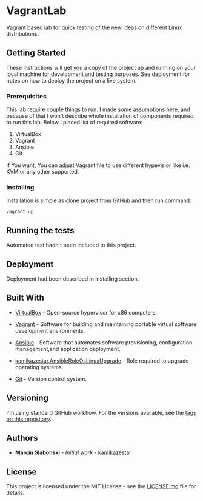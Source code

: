 # VagrantLab

Vagrant based lab for quick testing of the new ideas on different Linux
distributions.

## Getting Started

These instructions will get you a copy of the project up and running on your
local machine for development and testing purposes. See deployment for notes on
how to deploy the project on a live system.

### Prerequisites

This lab require couple things to run. I made some assumptions here, and because
of that I won't describe whole installation of components required to run this
lab. Below I placed list of required software:

1. VirtualBox
2. Vagrant
3. Ansible
4. Git

If You want, You can adjust Vagrant file to use different hypevisior like i.e.
KVM or any other supported.

### Installing

Installation is simple as clone project from GitHub and then run command:

```
vagrant up
```

## Running the tests

Automated test hadn't been included to this project.

## Deployment

Deployment had been described in installing section.

## Built With

* [VirtualBox](https://www.virtualbox.org/) - Open-source hypervisor for x86 computers.

* [Vagrant](https://www.vagrantup.com/) -  Software for building and maintaining portable virtual software development environments.

* [Ansible](https://www.ansible.com/) - Software that automates software provisioning, configuration management,and application deployment.

* [kamikazestar.AnsibleRoleOsLinuxUpgrade](https://github.com/kamikazestar/AnsibleRoleOsLinuxUpgrade) - Role required to upgrade operating systems.

* [Git](https://github.io/) - Version control system.

## Versioning

I'm using standard GitHub workflow. For the versions available, see the [tags on this repository](https://github.com/kamikazestar/VagrantLab/tags).

## Authors

* **Marcin Slabonski** - *Initial work* - [kamikazestar](https://github.com/kamikazestar)

## License

This project is licensed under the MIT License - see the [LICENSE.md](https://github.com/kamikazestar/VagrantLab/LICENSE)
file for details.
